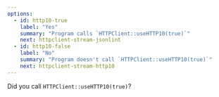```yaml
---
options:
  - id: http10-true
    label: "Yes"
    summary: "Program calls `HTTPClient::useHTTP10(true)`"
    next: httpclient-stream-jsonlint
  - id: http10-false
    label: "No"
    summary: "Program doesn't call `HTTPClient::useHTTP10(true)`"
    next: httpclient-stream-http10
---
```


Did you call `HTTPClient::useHTTP10(true)`?